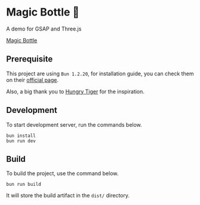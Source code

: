 # Magic Bottle 🍾

A demo for GSAP and Three.js

[Magic Bottle](https://magic-bottle.netlify.app/)

## Prerequisite

This project are using `Bun 1.2.20`, for installation guide, you can check them on their [official page](https://bun.com/docs/installation).

Also, a big thank you to [Hungry Tiger](https://www.eathungrytiger.com/) for the inspiration.

## Development

To start development server, run the commands below.

```shell
bun install
bun run dev
```

## Build

To build the project, use the command below.

```shell
bun run build
```

It will store the build artifact in the `dist/` directory.
